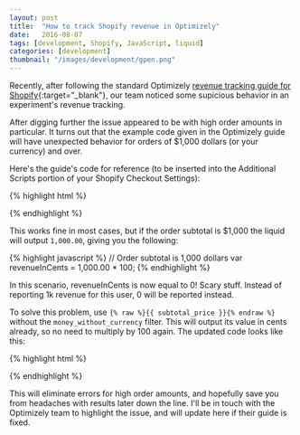 ```yaml
---
layout: post
title:  "How to track Shopify revenue in Optimizely"
date:   2016-08-07
tags: [development, Shopify, JavaScript, liquid]
categories: [development]
thumbnail: "/images/development/gpen.png"
---
```


Recently, after following the standard Optimizely [revenue tracking guide for Shopify](https://help.optimizely.com/Integrate_Other_Platforms/Implementing_Optimizely_on_a_CMS_or_e-commerce_platform#Shopify){:target="_blank"}, our team noticed some supicious behavior in an experiment's revenue tracking.

After digging further the issue appeared to be with high order amounts in particular. It turns out that the example code given in the Optimizely guide will have unexpected behavior for orders of $1,000 dollars (or your currency) and over.

Here's the guide's code for reference (to be inserted into the Additional Scripts portion of your Shopify Checkout Settings):

{% highlight html %}
<!-- Optimizely Revenue Tracking Code -->
<script type="text/javascript">
var optimizely = optimizely || [];
var revenueInCents = {% raw %}{{ subtotal_price | money_without_currency }}{% endraw %} * 100;
window.optimizely.push(["trackEvent", "eventName", {"revenue": revenueInCents}]);
</script>

<script src="//cdn.optimizely.com/js/XXXXXXXXX.js"></script>
<!-- End Optimizely Revenue Tracking Code -->
{% endhighlight %}

This works fine in most cases, but if the order subtotal is $1,000 the liquid will output `1,000.00`, giving you the following:

{% highlight javascript %}
// Order subtotal is 1,000 dollars
var revenueInCents = 1,000.00 * 100;
{% endhighlight %}

In this scenario, revenueInCents is now equal to 0! Scary stuff. Instead of reporting 1k revenue for this user, 0 will be reported instead.

To solve this problem, use `{% raw %}{{ subtotal_price }}{% endraw %}` without the `money_without_currency` filter. This will output its value in cents already, so no need to multiply by 100 again.
The updated code looks like this:

{% highlight html %}
<!-- Optimizely Revenue Tracking Code -->
<script type="text/javascript">
var optimizely = optimizely || [];
var revenueInCents = {% raw %}{{ subtotal_price }}{% endraw %};
window.optimizely.push(["trackEvent", "eventName", {"revenue": revenueInCents}]);
</script>

<script src="//cdn.optimizely.com/js/XXXXXXXXX.js"></script>
<!-- End Optimizely Revenue Tracking Code -->
{% endhighlight %}

This will eliminate errors for high order amounts, and hopefully save you from headaches with results later down the line. I'll be in touch with the Optimizely team to highlight the issue, and will update here if their guide is fixed.